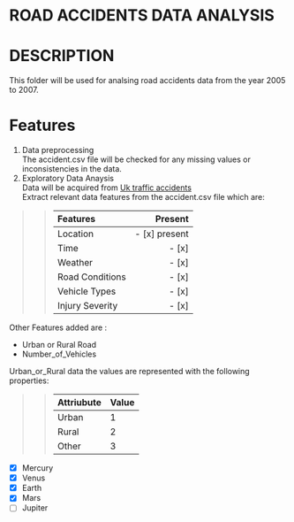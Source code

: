 # ROAD ACCIDENTS DATA ANALYSIS

# DESCRIPTION 
This folder will be used for analsing road accidents data from the year 2005 to 2007.

# Features
1. Data preprocessing  
The accident.csv file will be checked for any missing values or inconsistencies in the data.
1. Exploratory Data Anaysis  
Data will be acquired from [Uk traffic accidents](https://www.kaggle.com/datasets/daveianhickey/2000-16-traffic-flow-england-scotland-wales/data?select=accidents_2005_to_2007.csv)  
Extract relevant data features from the accident.csv file  which are:  

>> | Features         | Present  |
>> | :---              | ---:     |
>> | Location         | - [x] present     |
>> |  Time            |  - [x]      |
>> |  Weather         |  - [x]     |
>> |  Road Conditions | - [x]      |
>> |  Vehicle Types   | - [x]      |
>> |  Injury Severity | - [x]      |

Other Features added are :  
* Urban or Rural Road
* Number_of_Vehicles

Urban_or_Rural data the values are represented with the following properties:  

>>|  Attriubute  |  Value  |
>>|  ---         |  ---    |
>>|  Urban       |  1      |
>>|  Rural       |  2      |
>>|  Other       |  3      |

- [x] Mercury
- [x] Venus
- [x] Earth
- [x] Mars
- [ ] Jupiter